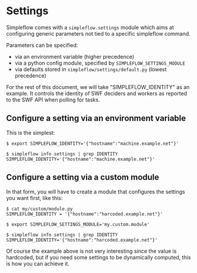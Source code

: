 Settings
========

Simpleflow comes with a `simpleflow.settings` module which aims at configuring
generic parameters not tied to a specific simpleflow command.

Parameters can be specified:

- via an environment variable (higher precedence)
- via a python config module, specified by `SIMPLEFLOW_SETTINGS_MODULE`
- via defaults stored in `simpleflow/settings/default.py` (lowest precedence)

For the rest of this document, we will take "SIMPLEFLOW_IDENTITY" as an example. It
controls the identity of SWF deciders and workers as reported to the SWF API when
polling for tasks.


Configure a setting via an environment variable
------------------------------------------------

This is the simplest:
```
$ export SIMPLEFLOW_IDENTITY='{"hostname":"machine.example.net"}'

$ simpleflow info settings | grep IDENTITY
SIMPLEFLOW_IDENTITY='{"hostname":"machine.example.net"}'
```


Configure a setting via a custom module
---------------------------------------

In that form, you will have to create a module that configures the settings
you want first, like this:
```
$ cat my/custom/module.py
SIMPLEFLOW_IDENTITY = '{"hostname":"harcoded.example.net"}'

$ export SIMPLEFLOW_SETTINGS_MODULE='my.custom.module'

$ simpleflow info settings | grep IDENTITY
SIMPLEFLOW_IDENTITY='{"hostname":"harcoded.example.net"}'
```

Of course the example above is not very interesting since the value is
hardcoded, but if you need some settings to be dynamically computed, this
is how you can achieve it.
